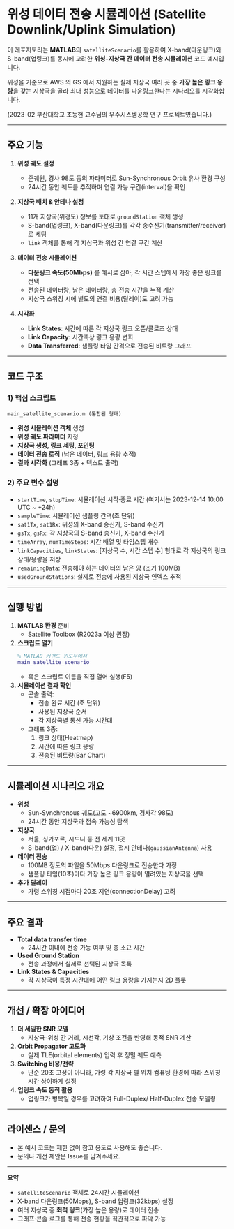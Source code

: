# 위성 데이터 전송 시뮬레이션 (Satellite Downlink/Uplink Simulation)

이 레포지토리는 **MATLAB**의 `satelliteScenario`를 활용하여 X-band(다운링크)와 S-band(업링크)를 동시에 고려한 **위성-지상국 간 데이터 전송 시뮬레이션** 코드 예시입니다.


위성을 기준으로 AWS 의 GS 에서 지원하는 실제 지상국 여러 곳 중 **가장 높은 링크 용량**을 갖는 지상국을 골라 최대 성능으로 데이터를 다운링크한다는 시나리오를 시각화합니다.


(2023-02 부산대학교 조동현 교수님의 우주시스템공학 연구 프로젝트였습니다.)

---

## 주요 기능

1. **위성 궤도 설정**  
   - 준궤원, 경사 98도 등의 파라미터로 Sun-Synchronous Orbit 유사 환경 구성  
   - 24시간 동안 궤도를 추적하며 연결 가능 구간(interval)을 확인

2. **지상국 배치 & 안테나 설정**  
   - 11개 지상국(위경도) 정보를 토대로 `groundStation` 객체 생성  
   - S-band(업링크), X-band(다운링크)를 각각 송수신기(transmitter/receiver)로 세팅  
   - `link` 객체를 통해 각 지상국과 위성 간 연결 구간 계산

3. **데이터 전송 시뮬레이션**  
   - **다운링크 속도(50Mbps)** 를 예시로 삼아, 각 시간 스텝에서 가장 좋은 링크를 선택  
   - 전송된 데이터량, 남은 데이터량, 총 전송 시간을 누적 계산  
   - 지상국 스위칭 시에 별도의 연결 비용(딜레이)도 고려 가능

4. **시각화**  
   - **Link States**: 시간에 따른 각 지상국 링크 오픈/클로즈 상태  
   - **Link Capacity**: 시간축상 링크 용량 변화  
   - **Data Transferred**: 샘플링 타임 간격으로 전송된 비트량 그래프  

---

## 코드 구조

### 1) 핵심 스크립트
```plaintext
main_satellite_scenario.m (통합된 형태)
```
- **위성 시뮬레이션 객체** 생성  
- **위성 궤도 파라미터** 지정  
- **지상국 생성, 링크 세팅, 포인팅**  
- **데이터 전송 로직** (남은 데이터, 링크 용량 추적)  
- **결과 시각화** (그래프 3종 + 텍스트 출력)

### 2) 주요 변수 설명
- `startTime`, `stopTime`: 시뮬레이션 시작·종료 시간 (여기서는 2023-12-14 10:00 UTC ~ +24h)
- `sampleTime`: 시뮬레이션 샘플링 간격(초 단위)
- `sat1Tx`, `sat1Rx`: 위성의 X-band 송신기, S-band 수신기
- `gsTx`, `gsRx`: 각 지상국의 S-band 송신기, X-band 수신기
- `timeArray`, `numTimeSteps`: 시간 배열 및 타임스텝 개수
- `linkCapacities`, `linkStates`: [지상국 수, 시간 스텝 수] 형태로 각 지상국의 링크 상태/용량을 저장
- `remainingData`: 전송해야 하는 데이터의 남은 양 (초기 100MB)
- `usedGroundStations`: 실제로 전송에 사용된 지상국 인덱스 추적

---

## 실행 방법

1. **MATLAB 환경** 준비  
   - Satellite Toolbox (R2023a 이상 권장)
2. **스크립트 열기**  
   ```matlab
   % MATLAB 커맨드 윈도우에서
   main_satellite_scenario
   ```
   - 혹은 스크립트 이름을 직접 열어 실행(F5)
3. **시뮬레이션 결과 확인**  
   - 콘솔 출력:  
     - 전송 완료 시간 (초 단위)  
     - 사용된 지상국 순서  
     - 각 지상국별 통신 가능 시간대  
   - 그래프 3종:  
     1) 링크 상태(Heatmap)  
     2) 시간에 따른 링크 용량  
     3) 전송된 비트량(Bar Chart)

---

## 시뮬레이션 시나리오 개요

- **위성**  
  - Sun-Synchronous 궤도(고도 ~6900km, 경사각 98도)  
  - 24시간 동안 지상국과 접속 가능성 탐색
- **지상국**  
  - 서울, 싱가포르, 시드니 등 전 세계 11곳  
  - S-band(업) / X-band(다운) 설정, 접시 안테나(`gaussianAntenna`) 사용
- **데이터 전송**  
  - 100MB 정도의 파일을 50Mbps 다운링크로 전송한다 가정  
  - 샘플링 타임(10초)마다 가장 높은 링크 용량이 열려있는 지상국을 선택
- **추가 딜레이**  
  - 가령 스위칭 시점마다 20초 지연(connectionDelay) 고려

---

## 주요 결과

- **Total data transfer time**  
  - 24시간 이내에 전송 가능 여부 및 총 소요 시간  
- **Used Ground Station**  
  - 전송 과정에서 실제로 선택된 지상국 목록  
- **Link States & Capacities**  
  - 각 지상국이 특정 시간대에 어떤 링크 용량을 가지는지 2D 플롯

---

## 개선 / 확장 아이디어

1. **더 세밀한 SNR 모델**  
   - 지상국-위성 간 거리, 시선각, 기상 조건을 반영해 동적 SNR 계산  
2. **Orbit Propagator 고도화**  
   - 실제 TLE(orbital elements) 입력 후 정밀 궤도 예측  
3. **Switching 비용/전략**  
   - 단순 20초 고정이 아니라, 가령 각 지상국 별 위치·컴퓨팅 환경에 따라 스위칭 시간 상이하게 설정  
4. **업링크 속도 동적 활용**  
   - 업링크가 병목일 경우를 고려하여 Full-Duplex/ Half-Duplex 전송 모델링

---

## 라이센스 / 문의

- 본 예시 코드는 제한 없이 참고 용도로 사용해도 좋습니다.  
- 문의나 개선 제안은 Issue를 남겨주세요.

---

**요약**  
- `satelliteScenario` 객체로 24시간 시뮬레이션  
- X-band 다운링크(50Mbps), S-band 업링크(32kbps) 설정  
- 여러 지상국 중 **최적 링크**(가장 높은 용량)로 데이터 전송  
- 그래프·콘솔 로그를 통해 전송 현황을 직관적으로 파악 가능  
